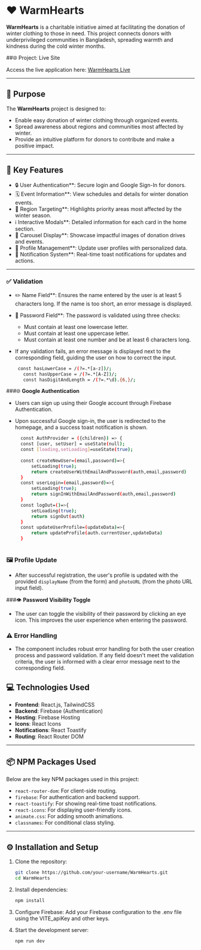 # ❤️ WarmHearts

**WarmHearts** is a charitable initiative aimed at facilitating the donation of winter clothing to those in need. This project connects donors with underprivileged communities in Bangladesh, spreading warmth and kindness during the cold winter months.

##🌐 Project: Live Site 

Access the live application here: [WarmHearts Live](https://warm-heart-a5f9d.web.app/)

---

## 🎯 Purpose

The **WarmHearts** project is designed to:

- Enable easy donation of winter clothing through organized events.
- Spread awareness about regions and communities most affected by winter.
- Provide an intuitive platform for donors to contribute and make a positive impact.

---

## 🚀 Key Features

- 🔒 User Authentication**: Secure login and Google Sign-In for donors.
- 🗓️ Event Information**: View schedules and details for winter donation events.
- 📍 Region Targeting**: Highlights priority areas most affected by the winter season.
- ℹ️ Interactive Modals**: Detailed information for each card in the home section.
- 🎠 Carousel Display**: Showcase impactful images of donation drives and events.
- 👤 Profile Management**: Update user profiles with personalized data.
- 🔔 Notification System**: Real-time toast notifications for updates and actions.

---

### ✅ **Validation**
   - ✏️ Name Field**: Ensures the name entered by the user is at least 5 characters long. If the name is too short, an error message is displayed.
   - 🔑 Password Field**: The password is validated using three checks:
     - Must contain at least one lowercase letter.
     - Must contain at least one uppercase letter.
     - Must contain at least one number and be at least 6 characters long.
   - If any validation fails, an error message is displayed next to the corresponding field, guiding the user on how to correct the input.
    
     ```bash
      const hasLowerCase = /(?=.*[a-z])/;
        const hasUpperCase = /(?=.*[A-Z])/;
        const hasDigitAndLength = /(?=.*\d).{6,}/;

###🌐 **Google Authentication**
   - Users can sign up using their Google account through Firebase Authentication.
   - Upon successful Google sign-in, the user is redirected to the homepage, and a success toast notification is shown.


     ```bash
       const AuthProvider = ({children}) => {
       const [user, setUser] = useState(null);
       const [loading,setLoading]=useState(true);
       
       const createNewUser=(email,password)=>{
           setLoading(true);
           return createUserWithEmailAndPassword(auth,email,password)
       }
       const userLogin=(email,password)=>{
           setLoading(true);
           return signInWithEmailAndPassword(auth,email,password)
       }
       const logOut=()=>{
           setLoading(true);
           return signOut(auth)
       }
       const updateUserProfile=(updateData)=>{
           return updateProfile(auth.currentUser,updateData)
       }
      
### 🖼️ **Profile Update**
   - After successful registration, the user's profile is updated with the provided `displayName` (from the form) and `photoURL` (from the photo URL input field).

###👁️ **Password Visibility Toggle**
   - The user can toggle the visibility of their password by clicking an eye icon. This improves the user experience when entering the password.

### ⚠️ **Error Handling**
   - The component includes robust error handling for both the user creation process and password validation. If any field doesn't meet the validation criteria, the user is informed with a clear error message next to the corresponding field.
   
## 💻 Technologies Used

- **Frontend**: React.js, TailwindCSS
- **Backend**: Firebase (Authentication)
- **Hosting**: Firebase Hosting
- **Icons**: React Icons
- **Notifications**: React Toastify
- **Routing**: React Router DOM

---

## 📦 NPM Packages Used

Below are the key NPM packages used in this project:

- `react-router-dom`: For client-side routing.
- `firebase`: For authentication and backend support.
- `react-toastify`: For showing real-time toast notifications.
- `react-icons`: For displaying user-friendly icons.
- `animate.css`: For adding smooth animations.
- `classnames`: For conditional class styling.

---

## ⚙️ Installation and Setup

1. Clone the repository:
   ```bash
   git clone https://github.com/your-username/WarmHearts.git
   cd WarmHearts
2. Install dependencies:
   ```bash
   npm install
3. Configure Firebase:
   Add your Firebase configuration to the .env file using the VITE_apiKey and other keys.
   
4. Start the development server:
   ```bash
   npm run dev
   
   
